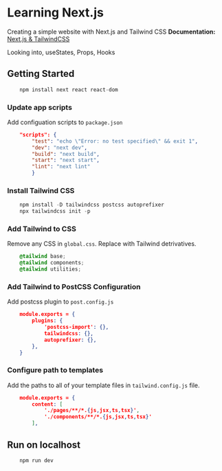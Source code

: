 # Learning Next.js

Creating a simple website with Next.js and Tailwind CSS
**Documentation:** <a href="https://tailwindcss.com/docs/guides/nextjs">Next.js & TailwindCSS</a>


Looking into, useStates, Props, Hooks


## Getting Started

```s
    npm install next react react-dom
```

### Update app scripts
Add configuation scripts to `package.json`

```json
    "scripts": {
        "test": "echo \"Error: no test specified\" && exit 1",
        "dev": "next dev",
        "build": "next build",
        "start": "next start",
        "lint": "next lint"
        }
```

### Install Tailwind CSS
```s
    npm install -D tailwindcss postcss autoprefixer
    npx tailwindcss init -p
```

### Add Tailwind to CSS
Remove any CSS in `global.css`. Replace with Tailwind detrivatives. 
```css
    @tailwind base;
    @tailwind components;
    @tailwind utilities;
```

### Add Tailwind to PostCSS Configuration
Add postcss plugin to `post.config.js`

```json
    module.exports = {
        plugins: {
            'postcss-import': {},
            tailwindcss: {},
            autoprefixer: {},
        },
    }
```
### Configure path to templates
Add the paths to all of your template files in `tailwind.config.js` file.

```json
    module.exports = {
        content: [
            './pages/**/*.{js,jsx,ts,tsx}',
            './components/**/*.{js,jsx,ts,tsx}'
        ],
```

## Run on localhost
```s
    npm run dev
```
